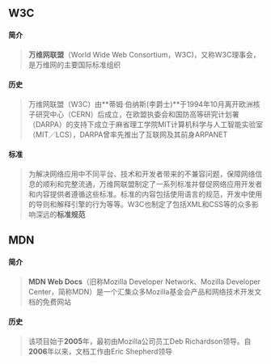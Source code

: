 ## W3C
#### 简介
>**万维网联盟**（World Wide Web Consortium，W3C)，又称W3C理事会，是万维网的主要国际标准组织
#### 历史
>万维网联盟（W3C）由**蒂姆·伯纳斯(李爵士)**于1994年10月离开欧洲核子研究中心（CERN）后成立，在欧盟执委会和国防高等研究计划署（DARPA）的支持下成立于麻省理工学院MIT计算机科学与人工智能实验室（MIT／LCS），DARPA曾率先推出了互联网及其前身ARPANET
#### 标准
>为解决网络应用中不同平台、技术和开发者带来的不兼容问题，保障网络信息的顺利和完整流通，万维网联盟制定了一系列标准并督促网络应用开发者和内容提供者遵循这些标准。标准的内容包括使用语言的规范，开发中使用的导则和解释引擎的行为等等。W3C也制定了包括XML和CSS等的众多影响深远的**标准规范**
## MDN
#### 简介
>**MDN Web Docs**（旧称Mozilla Developer Network、Mozilla Developer Center，简称MDN）是一个汇集众多Mozilla基金会产品和网络技术开发文档的免费网站
#### 历史
>该项目始于**2005**年，最初由Mozilla公司员工Deb Richardson领导。自**2006**年以来，文档工作由Eric Shepherd领导
